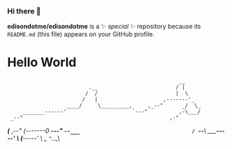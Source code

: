 ### Hi there 👋


**edisondotme/edisondotme** is a ✨ _special_ ✨ repository because its `README.md` (this file) appears on your GitHub profile.

# Hello World
                                                           __
                              .__                         / |
                             /  /                         |  \
                            /   |                     ,-------'_
                       ____/     \_________,     ,_--"      _/  \_
         _______------'                     `---"          ,-\___/
     _--"                                               ,-"
 ___(___                                          ,__--"
(-------0                                   __---"
 `--___                                    /
       `--___\                _______-----'
             \\    (____-----'
              \\    \_
               `"`..__\
